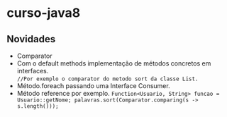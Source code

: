 # curso-java8
## Novidades
* Comparator
* Com o default methods implementação de métodos concretos em interfaces.<br>
``//Por exemplo o comparator do metodo sort da classe List.``
* Método.foreach passando uma Interface Consumer.
* Método reference por exemplo.
``Function<Usuario, String> funcao = Usuario::getNome;
palavras.sort(Comparator.comparing(s -> s.length()));``
